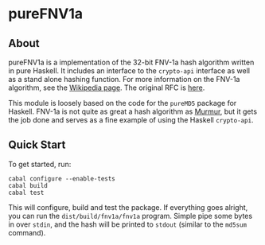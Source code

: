 
# pureFNV1a

## About

pureFNV1a is a implementation of the 32-bit FNV-1a hash algorithm
written in pure Haskell.  It includes an interface to the `crypto-api`
interface as well as a stand alone hashing function.  For more
information on the FNV-1a algorithm, see the
[Wikipedia page](http://en.wikipedia.org/wiki/Fowler_Noll_Vo_hash).
The original RFC is
[here](http://tools.ietf.org/html/draft-eastlake-fnv-03).

This module is loosely based on the code for the `pureMD5` package for
Haskell.  FNV-1a is not quite as great a hash algorithm as
[Murmur](https://sites.google.com/site/murmurhash/), but it gets the
job done and serves as a fine example of using the Haskell
`crypto-api`.

## Quick Start

To get started, run:

    cabal configure --enable-tests
    cabal build
    cabal test

This will configure, build and test the package.  If everything goes
alright, you can run the `dist/build/fnv1a/fnv1a` program.  Simple
pipe some bytes in over `stdin`, and the hash will be printed to `stdout`
(similar to the `md5sum` command).

